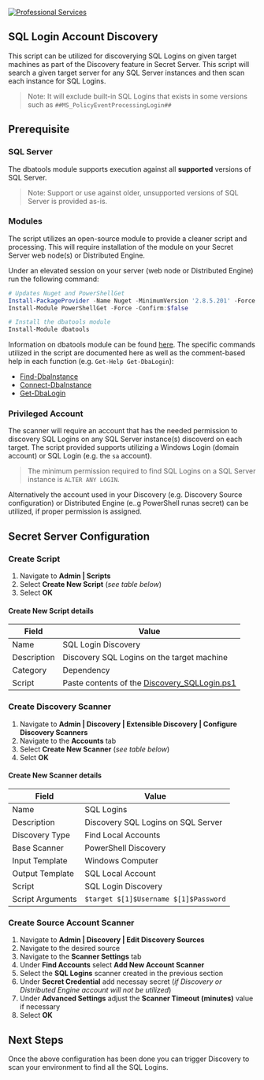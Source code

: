 [![Professional Services](https://img.shields.io/badge/Professional%20Services-supported-informational?style=for-the-badge)]()

## SQL Login Account Discovery

This script can be utilized for discoverying SQL Logins on given target machines as part of the Discovery feature in Secret Server. This script will search a given target server for any SQL Server instances and then scan each instance for SQL Logins.

> Note: It will exclude built-in SQL Logins that exists in some versions such as `##MS_PolicyEventProcessingLogin##`

## Prerequisite

### SQL Server

The dbatools module supports execution against all **supported** versions of SQL Server.

> Note: Support or use against older, unsupported versions of SQL Server is provided as-is.

### Modules

The script utilizes an open-source module to provide a cleaner script and processing. This will require installation of the module on your Secret Server web node(s) or Distributed Engine.

Under an elevated session on your server (web node or Distributed Engine) run the following command:

```powershell
# Updates Nuget and PowerShellGet
Install-PackageProvider -Name Nuget -MinimumVersion '2.8.5.201' -Force -Confirm:$false
Install-Module PowerShellGet -Force -Confirm:$false

# Install the dbatools module
Install-Module dbatools
```

Information on dbatools module can be found [here](https://dbatools.io). The specific commands utilized in the script are documented here as well as the comment-based help in each function (e.g. `Get-Help Get-DbaLogin`):

- [Find-DbaInstance](https://docs.dbatools.io/#Find-DbaInstance)
- [Connect-DbaInstance](https://docs.dbatools.io/#Connect-DbaInstance)
- [Get-DbaLogin](https://docs.dbatools.io/#Get-DbaLogin)

### Privileged Account

The scanner will require an account that has the needed permission to discovery SQL Logins on any SQL Server instance(s) discoverd on each target. The script provided supports utilizing a Windows Login (domain account) or SQL Login (e.g. the `sa` account). 

> The minimum permission required to find SQL Logins on a SQL Server instance is `ALTER ANY LOGIN`.

Alternatively the account used in your Discovery (e.g. Discovery Source configuration) or Distributed Engine (e..g PowerShell runas secret) can be utilized, if proper permission is assigned.

## Secret Server Configuration

### Create Script

1. Navigate to **Admin | Scripts**
1. Select **Create New Script** (_see table below_)
1. Select **OK**

#### Create New Script details

| Field | Value |
| ------------ | -------------------------------- |
| Name | SQL Login Discovery |
| Description | Discovery SQL Logins on the target machine |
| Category | Dependency |
| Script | Paste contents of the [Discovery_SQLLogin.ps1](Discovery_SQLLogin.ps1) |

### Create Discovery Scanner

1. Navigate to **Admin | Discovery | Extensible Discovery | Configure Discovery Scanners**
1. Navigate to the **Accounts** tab
1. Select **Create New Scanner** (_see table below_)
1. Selct **OK**

#### Create New Scanner details

| Field | Value |
| ------------ | -------------------------------- |
| Name | SQL Logins |
| Description | Discovery SQL Logins on SQL Server |
| Discovery Type | Find Local Accounts |
| Base Scanner | PowerShell Discovery |
| Input Template | Windows Computer |
| Output Template | SQL Local Account |
| Script | SQL Login Discovery |
| Script Arguments | `$target $[1]$Username $[1]$Password` |

### Create Source Account Scanner

1. Navigate to **Admin | Discovery | Edit Discovery Sources**
1. Navigate to the desired source
1. Navigate to the **Scanner Settings** tab
1. Under **Find Accounts** select **Add New Account Scanner**
1. Select the **SQL Logins** scanner created in the previous section
1. Under **Secret Credential** add necessay secret (_if Discovery or Distributed Engine account will not be utilized_)
1. Under **Advanced Settings** adjust the **Scanner Timeout (minutes)** value if necessary
1. Select **OK**

## Next Steps

Once the above configuration has been done you can trigger Discovery to scan your environment to find all the SQL Logins.
